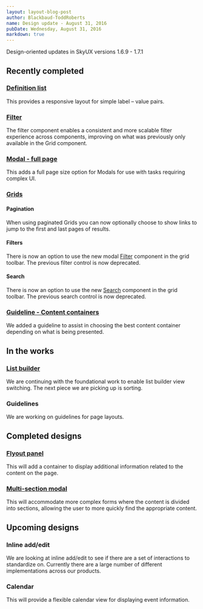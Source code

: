 ```yaml
---
layout: layout-blog-post
author: Blackbaud-ToddRoberts
name: Design update - August 31, 2016
pubDate: Wednesday, August 31, 2016
markdown: true
---
```


Design-oriented updates in SkyUX versions 1.6.9 - 1.7.1

<!-- more -->

## Recently completed

### [Definition list](http://skyux.developer.blackbaud.com/components/definitionlist/)
This provides a responsive layout for simple label – value pairs. 

### [Filter](http://skyux.developer.blackbaud.com/components/filter/)
The filter component enables a consistent and more scalable filter experience across components, improving on what was previously only available in the Grid component. 

### [Modal - full page](http://skyux.developer.blackbaud.com/components/modal/)
This adds a full page size option for Modals for use with tasks requiring complex UI. 

### [Grids](http://skyux.developer.blackbaud.com/components/grids/)
#### Pagination
When using paginated Grids you can now optionally choose to show links to jump to the first and last pages of results.
#### Filters
There is now an option to use the new modal [Filter](http://skyux.developer.blackbaud.com/components/filter/) component in the grid toolbar. The previous filter control is now deprecated.
#### Search
There is now an option to use the new [Search](http://skyux.developer.blackbaud.com/components/search/) component in the grid toolbar. The previous search control is now deprecated.

### [Guideline - Content containers](http://skyux.developer.blackbaud.com/guidelines/content-containers/)
We added a guideline to assist in choosing the best content container depending on what is being presented.

## In the works

### [List builder](https://github.com/blackbaud/skyux/issues/287)
We are continuing with the foundational work to enable list builder view switching. The next piece we are picking up is sorting.

### Guidelines
We are working on guidelines for page layouts.

## Completed designs

### [Flyout panel](https://github.com/blackbaud/skyux/issues/749)
This will add a container to display additional information related to the content on the page. 

### [Multi-section modal](https://github.com/blackbaud/skyux/issues/786)
This will accommodate more complex forms where the content is divided into sections, allowing the user to more quickly find the appropriate content. 

## Upcoming designs

### Inline add/edit
We are looking at inline add/edit to see if there are a set of interactions to standardize on. Currently there are a large number of different implementations across our products.

### Calendar
This will provide a flexible calendar view for displaying event information. 
